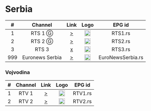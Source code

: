 <h1>Serbia</h1>

| #   | Channel        | Link  | Logo | EPG id |
|:---:|:--------------:|:-----:|:----:|:------:|
| 1   | RTS 1 Ⓖ | [>](https://webtvstream.bhtelecom.ba/rts1.m3u8) | <img height="20" src="https://i.imgur.com/ECdm4TR.png"/> | RTS1.rs |
| 2   | RTS 2 Ⓖ | [>](https://webtvstream.bhtelecom.ba/rts2.m3u8) | <img height="20" src="https://i.imgur.com/jltAf5h.png"/> | RTS2.rs |
| 3   | RTS 3 | [x]() | <img height="20" src="https://i.imgur.com/VkEVXeb.png"/> | RTS3.rs |
| 999 | Euronews Serbia | [>](https://d1ei8ofhgfmkac.cloudfront.net/app-19518-1306/ngrp:QoZfNjsg_all/playlist.m3u8) | <img height="20" src="https://i.imgur.com/b24QKcq.png"/> | EuroNewsSerbia.rs |

<h3>Vojvodina</h3>

| #   | Channel        | Link  | Logo | EPG id |
|:---:|:--------------:|:-----:|:----:|:------:|
| 1   | RTV 1 | [>](rtsp://212.200.255.151/rtv1) | <img height="20" src="https://i.imgur.com/ECdm4TR.png"/> | RTV1.rs |
| 2   | RTV 2 | [>](rtsp://212.200.255.151/rtv2) | <img height="20" src="https://i.imgur.com/jltAf5h.png"/> | RTV2.rs |
